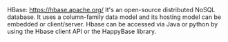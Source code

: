 HBase: https://hbase.apache.org/
It's an open-source distributed NoSQL database. It uses a column-family data model and its hosting model can be embedded or client/server. Hbase can be accessed via Java or python by using the Hbase client API or the HappyBase library.
